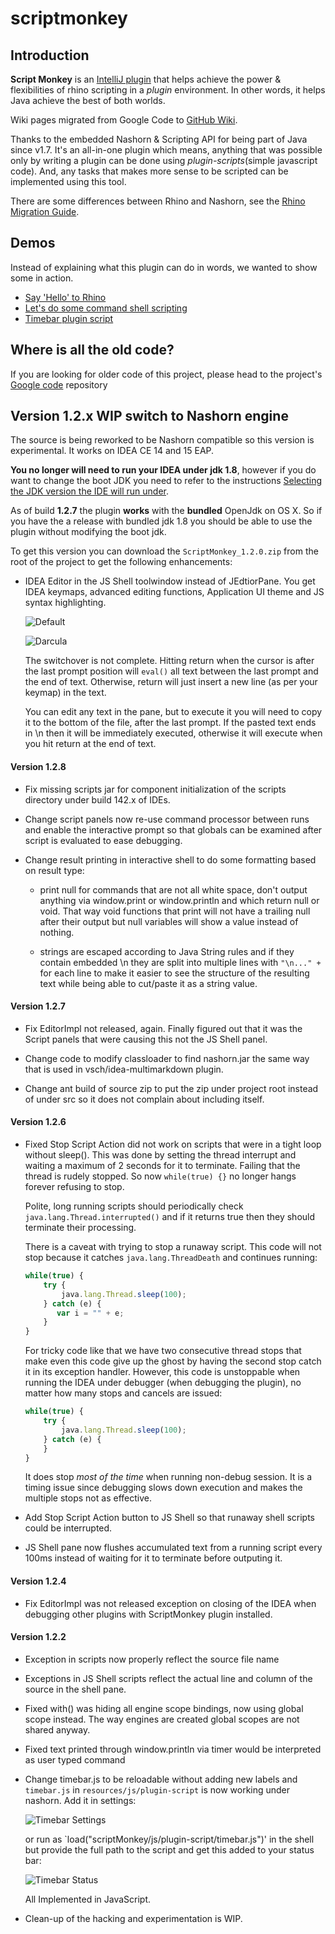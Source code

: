 scriptmonkey
============

Introduction
------------
**Script Monkey** is an [IntelliJ plugin](http://plugins.jetbrains.com/plugin?pr=idea&pluginId=3674) that helps achieve the power & flexibilities of 
rhino scripting in a *plugin* environment.
In other words, it helps Java achieve the best of both worlds.

Wiki pages migrated from Google Code to [GitHub Wiki](https://github.com/siddii/scriptmonkey/wiki).

Thanks to the embedded Nashorn & Scripting API for being part of Java since v1.7. It's an all-in-one plugin which means, anything that was possible only by writing a plugin can be done using _plugin-scripts_(simple javascript code). And, any tasks that makes more sense to be scripted can be implemented using this tool.

There are some differences between Rhino and Nashorn, see the [Rhino Migration Guide](https://wiki.openjdk.java.net/display/Nashorn/Rhino+Migration+Guide).

Demos
-----
Instead of explaining what this plugin can do in words, we wanted to show some in action. 
* [Say 'Hello' to Rhino](http://scriptmonkey.boxysystems.com/demos/HelloRhino/HelloRhino.htm)
* [Let's do some command shell scripting](http://scriptmonkey.boxysystems.com/demos/CommandShell/CommandShell.htm)
* [Timebar plugin script](http://scriptmonkey.boxysystems.com/demos/TimebarPluginScript/TimebarPluginScript.htm)

Where is all the old code?
--------------------------
If you are looking for older code of this project, please head to the project's [Google code](https://code.google.com/p/scriptmonkey/) repository

Version 1.2.x WIP switch to Nashorn engine
---------------------
The source is being reworked to be Nashorn compatible so this version is experimental. It works on IDEA CE 14 and 15 EAP. 

**You no longer will need to run your IDEA under jdk 1.8**, however if you do want to change the boot JDK you need to refer to the instructions [Selecting the JDK version the IDE will run under](https://intellij-support.jetbrains.com/hc/en-us/articles/206827547-Selecting-the-JDK-version-the-IDE-will-run-under).

As of build **1.2.7** the plugin **works** with the **bundled** OpenJdk on OS X. So if you have the a release with bundled jdk 1.8 you should be able to use the plugin without modifying the boot jdk.  

To get this version you can download the `ScriptMonkey_1.2.0.zip` from the root of the project to get the following enhancements:

-   IDEA Editor in the JS Shell toolwindow instead of JEdtiorPane. You get IDEA keymaps, advanced editing functions, Application UI theme and JS syntax highlighting.

    ![Default](https://raw.githubusercontent.com/vsch/scriptmonkey/develop/assets/ScreenShot_toolwindow_default.png)
    
    ![Darcula](https://raw.githubusercontent.com/vsch/scriptmonkey/develop/assets/ScreenShot_toolwindow_darcula.png)    

    The switchover is not complete. Hitting return when the cursor is after the last prompt position will `eval()` all text between the last prompt and the end of text.
    Otherwise, return will just insert a new line (as per your keymap) in the text.
        
    You can edit any text in the pane, but to execute it you will need to copy it to the bottom of the file, after the last prompt. If the pasted text ends in \n then it will be immediately executed, otherwise it will execute when you hit return at the end of text.
    
#### Version 1.2.8

- Fix missing scripts jar for component initialization of the scripts directory under build 142.x of IDEs.

- Change script panels now re-use command processor between runs and enable the interactive prompt so that globals can be examined after script is evaluated to ease debugging.

- Change result printing in interactive shell to do some formatting based on result type:

    - print null for commands that are not all white space, don't output anything via window.print or window.println and which return null or void. That way void functions that print will not have a trailing null after their output but null variables will show a value instead of nothing.  
    
    - strings are escaped according to Java String rules and if they contain embedded \n they are split into multiple lines with `"\n..." +` for each line to make it easier to see the structure of the resulting text while being able to cut/paste it as a string value.
    
#### Version 1.2.7

- Fix EditorImpl not released, again. Finally figured out that it was the Script panels that were causing this not the JS Shell panel.

- Change code to modify classloader to find nashorn.jar the same way that is used in vsch/idea-multimarkdown plugin.

- Change ant build of source zip to put the zip under project root instead of under src so it does not complain about including itself.

#### Version 1.2.6

-   Fixed Stop Script Action did not work on scripts that were in a tight loop without sleep(). This was done by setting the thread interrupt and waiting a maximum of 2 seconds for it to terminate. Failing that the thread is rudely stopped. So now `while(true) {}` no longer hangs forever refusing to stop.  

    Polite, long running scripts should periodically check `java.lang.Thread.interrupted()` and if it returns true then they should terminate their processing.

    There is a caveat with trying to stop a runaway script. This code will not stop because it catches `java.lang.ThreadDeath` and continues running:

    ```javascript
    while(true) { 
        try { 
            java.lang.Thread.sleep(100); 
        } catch (e) { 
           var i = "" + e; 
        } 
    }
    ```    

    For tricky code like that we have two consecutive thread stops that make even this code give up the ghost by having the second stop catch it in its exception handler. However, this code is unstoppable when running the IDEA under debugger (when debugging the plugin), no matter how many stops and cancels are issued:
    
    ```javascript
    while(true) { 
        try { 
            java.lang.Thread.sleep(100); 
        } catch (e) { 
        } 
    }
    ```    

    It does stop *most of the time* when running non-debug session. It is a timing issue since debugging slows down execution and makes the multiple stops not as effective.
    
-   Add Stop Script Action button to JS Shell so that runaway shell scripts could be interrupted.     

-   JS Shell pane now flushes accumulated text from a running script every 100ms instead of waiting for it to terminate before outputing it.

#### Version 1.2.4

-   Fix EditorImpl was not released exception on closing of the IDEA when debugging other plugins with ScriptMonkey plugin installed.

#### Version 1.2.2

-   Exception in scripts now properly reflect the source file name

-   Exceptions in JS Shell scripts reflect the actual line and column of the source in the shell pane.

-   Fixed with() was hiding all engine scope bindings, now using global scope instead. The way engines are created global scopes are not shared anyway.

-   Fixed text printed through window.println via timer would be interpreted as user typed command

-   Change timebar.js to be reloadable without adding new labels and `timebar.js` in `resources/js/plugin-script` is now working under nashorn. Add it in settings:

    ![Timebar Settings](https://raw.githubusercontent.com/vsch/scriptmonkey/develop/assets/ScreenShot_toolwindow_timebar_plugin.png)    
    
    or run as `load("scriptMonkey/js/plugin-script/timebar.js")' in the shell but provide the full path to the script and get this added to your status bar:
    
    ![Timebar Status](https://raw.githubusercontent.com/vsch/scriptmonkey/develop/assets/ScreenShot_toolwindow_timebar_statusbar.png)    
    
    All Implemented in JavaScript.
    
-   Clean-up of the hacking and experimentation is WIP.
